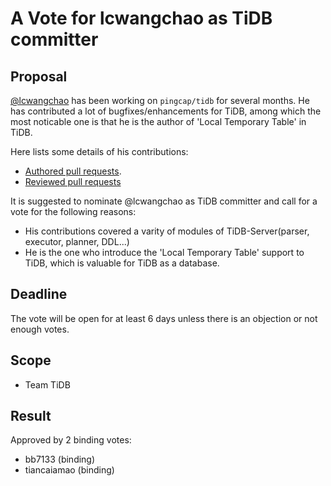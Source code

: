 # A Vote for lcwangchao as TiDB committer

## Proposal

[@lcwangchao](https://github.com/lcwangchao) has been working on `pingcap/tidb` for several months. He has contributed a lot of bugfixes/enhancements for TiDB, among which the most noticable one is that he is the author of 'Local Temporary Table' in TiDB.

Here lists some details of his contributions:

* [Authored pull requests](https://github.com/pingcap/tidb/pulls?q=is%3Apr+author%3Alcwangchao+is%3Aclosed+).
* [Reviewed pull requests](https://github.com/pingcap/tidb/pulls?q=is%3Apr+reviewed-by%3Alcwangchao+)

It is suggested to nominate @lcwangchao as TiDB committer and call for a vote for the following reasons:

* His contributions covered a varity of modules of TiDB-Server(parser, executor, planner, DDL...)
* He is the one who introduce the 'Local Temporary Table' support to TiDB, which is valuable for TiDB as a database.

## Deadline

The vote will be open for at least 6 days unless there is an objection or not enough votes.

## Scope

* Team TiDB

## Result

Approved by 2 binding votes:

- bb7133 (binding)
- tiancaiamao (binding)
